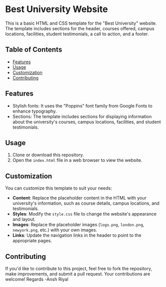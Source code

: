# Best University Website

This is a basic HTML and CSS template for the "Best University" website. The template includes sections for the header, courses offered, campus locations, facilities, student testimonials, a call to action, and a footer.

## Table of Contents

- [Features](#features)
- [Usage](#usage)
- [Customization](#customization)
- [Contributing](#contributing)

## Features

- Stylish fonts: It uses the "Poppins" font family from Google Fonts to enhance typography.
- Sections: The template includes sections for displaying information about the university's courses, campus locations, facilities, and student testimonials.

## Usage

1. Clone or download this repository.
2. Open the `index.html` file in a web browser to view the website.

## Customization

You can customize this template to suit your needs:

- **Content**: Replace the placeholder content in the HTML with your university's information, such as course details, campus locations, and testimonials.
- **Styles**: Modify the `style.css` file to change the website's appearance and layout.
- **Images**: Replace the placeholder images (`logo.png`, `london.png`, `newyork.png`, etc.) with your own images.
- **Links**: Update the navigation links in the header to point to the appropriate pages.

## Contributing

If you'd like to contribute to this project, feel free to fork the repository, make improvements, and submit a pull request. Your contributions are welcome!
Regards
-Ansh Riyal
